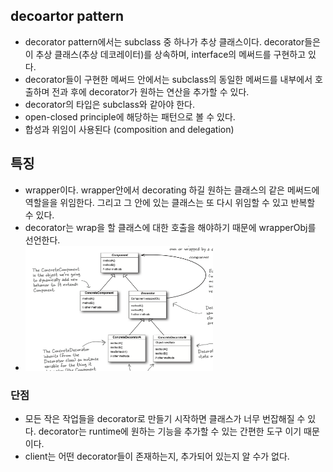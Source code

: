 ## decoartor pattern
- decorator pattern에서는 subclass 중 하나가 추상 클래스이다. decorator들은 이 추상 클래스(추상 데코레이터)를 상속하며, interface의 메써드를 구현하고 있다. 
- decorator들이 구현한 메써드 안에서는 subclass의 동일한 메써드를 내부에서 호출하며 전과 후에 decorator가 원하는 연산을 추가할 수 있다.
- decorator의 타입은 subclass와 같아야 한다.
- open-closed principle에 해당하는 패턴으로 볼 수 있다.
- 합성과 위임이 사용된다 (composition and delegation)

## 특징
- wrapper이다. wrapper안에서 decorating 하길 원하는 클래스의 같은 메써드에 역할을을 위임한다. 그리고 그 안에 있는 클래스는 또 다시 위임할 수 있고 반복할 수 있다. 
- decorator는 wrap을 할 클래스에 대한 호출을 해야하기 때문에 wrapperObj를 선언한다. 
- <img src="decorator.png" alt="Alt text" width="300" height="200">


### 단점
- 모든 작은 작업들을 decorator로 만들기 시작하면 클래스가 너무 번잡해질 수 있다. decorator는 runtime에 원하는 기능을 추가할 수 있는 간편한 도구 이기 때문이다.
- client는 어떤 decorator들이 존재하는지, 추가되어 있는지 알 수가 없다. 
